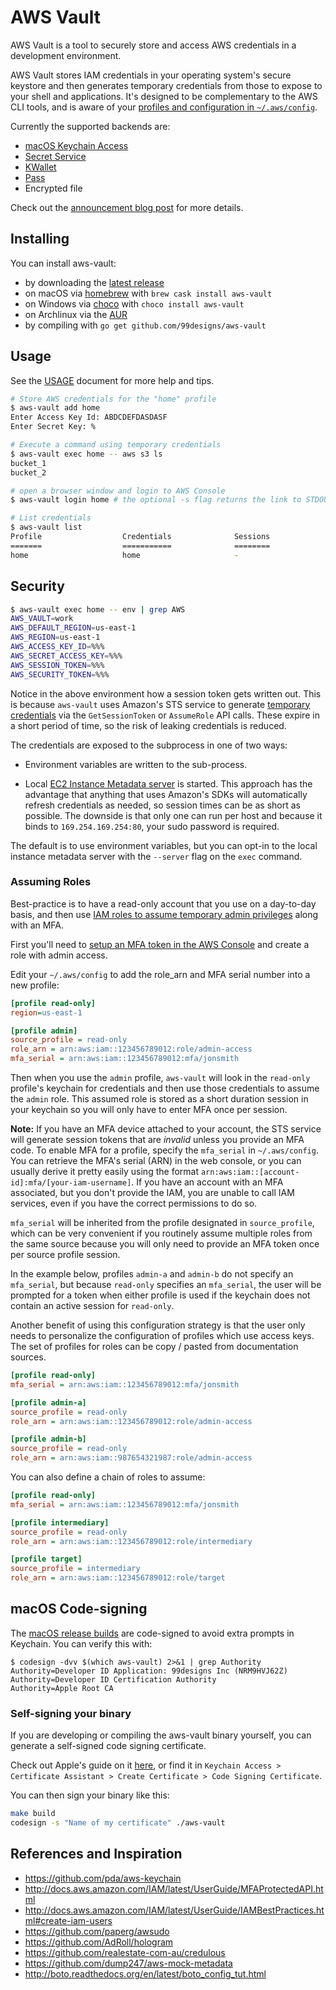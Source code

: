 # AWS Vault

AWS Vault is a tool to securely store and access AWS credentials in a development environment.

AWS Vault stores IAM credentials in your operating system's secure keystore and then generates temporary credentials from those to expose to your shell and applications. It's designed to be complementary to the AWS CLI tools, and is aware of your [profiles and configuration in `~/.aws/config`](http://docs.aws.amazon.com/cli/latest/userguide/cli-chap-getting-started.html#cli-config-files).

Currently the supported backends are:

* [macOS Keychain Access](https://support.apple.com/en-au/guide/keychain-access/kyca1083/mac)
* [Secret Service](https://specifications.freedesktop.org/secret-service/)
* [KWallet](https://github.com/KDE/kwallet)
* [Pass](https://www.passwordstore.org/)
* Encrypted file

Check out the [announcement blog post](https://99designs.com.au/tech-blog/blog/2015/10/26/aws-vault/) for more details.


## Installing

You can install aws-vault:
- by downloading the [latest release](https://github.com/99designs/aws-vault/releases)
- on macOS via [homebrew](https://github.com/caskroom/homebrew-cask) with `brew cask install aws-vault`
- on Windows via [choco](https://chocolatey.org/packages/aws-vault) with `choco install aws-vault`
- on Archlinux via the [AUR](https://wiki.archlinux.org/index.php/Arch_User_Repository)
- by compiling with `go get github.com/99designs/aws-vault`


## Usage

See the [USAGE](./USAGE.md) document for more help and tips.

```bash
# Store AWS credentials for the "home" profile
$ aws-vault add home
Enter Access Key Id: ABDCDEFDASDASF
Enter Secret Key: %

# Execute a command using temporary credentials
$ aws-vault exec home -- aws s3 ls
bucket_1
bucket_2

# open a browser window and login to AWS Console
$ aws-vault login home # the optional -s flag returns the link to STDOUT

# List credentials
$ aws-vault list
Profile                  Credentials              Sessions
=======                  ===========              ========
home                     home                     -
```


## Security
```bash
$ aws-vault exec home -- env | grep AWS
AWS_VAULT=work
AWS_DEFAULT_REGION=us-east-1
AWS_REGION=us-east-1
AWS_ACCESS_KEY_ID=%%%
AWS_SECRET_ACCESS_KEY=%%%
AWS_SESSION_TOKEN=%%%
AWS_SECURITY_TOKEN=%%%
```

Notice in the above environment how a session token gets written out. This is because `aws-vault` uses Amazon's STS service to generate [temporary credentials](http://docs.aws.amazon.com/IAM/latest/UserGuide/id_credentials_temp.html) via the `GetSessionToken` or `AssumeRole` API calls. These expire in a short period of time, so the risk of leaking credentials is reduced.

The credentials are exposed to the subprocess in one of two ways:

 * Environment variables are written to the sub-process.

 * Local [EC2 Instance Metadata server](http://docs.aws.amazon.com/AWSEC2/latest/UserGuide/ec2-instance-metadata.html) is started. This approach has the advantage that anything that uses Amazon's SDKs will automatically refresh credentials as needed, so session times can be as short as possible. The downside is that only one can run per host and because it binds to `169.254.169.254:80`, your sudo password is required.

The default is to use environment variables, but you can opt-in to the local instance metadata server with the `--server` flag on the `exec` command.


### Assuming Roles

Best-practice is to have a read-only account that you use on a day-to-day basis, and then use [IAM roles to assume temporary admin privileges](http://docs.aws.amazon.com/cli/latest/userguide/cli-roles.html) along with an MFA.

First you'll need to [setup an MFA token in the AWS Console](http://docs.aws.amazon.com/IAM/latest/UserGuide/GenerateMFAConfigAccount.html) and create a role with admin access.

Edit your `~/.aws/config` to add the role_arn and MFA serial number into a new profile:

```ini
[profile read-only]
region=us-east-1

[profile admin]
source_profile = read-only
role_arn = arn:aws:iam::123456789012:role/admin-access
mfa_serial = arn:aws:iam::123456789012:mfa/jonsmith
```

Then when you use the `admin` profile, `aws-vault` will look in the `read-only` profile's keychain for credentials and then use those credentials to assume the `admin` role. This assumed role is stored as a short duration session in your keychain so you will only have to enter MFA once per session.

**Note:** If you have an MFA device attached to your account, the STS service will generate session tokens that are *invalid* unless you provide an MFA code. To enable MFA for a profile, specify the `mfa_serial` in `~/.aws/config`. You can retrieve the MFA's serial (ARN) in the web console, or you can usually derive it pretty easily using the format `arn:aws:iam::[account-id]:mfa/[your-iam-username]`. If you have an account with an MFA associated, but you don't provide the IAM, you are unable to call IAM services, even if you have the correct permissions to do so.

`mfa_serial` will be inherited from the profile designated in `source_profile`, which can be very convenient if you routinely assume multiple roles from the same source because you will only need to provide an MFA token once per source profile session.

In the example below, profiles `admin-a` and `admin-b` do not specify an `mfa_serial`, but because `read-only` specifies an `mfa_serial`, the user will be prompted for a token when either profile is used if the keychain does not contain an active session for `read-only`.

Another benefit of using this configuration strategy is that the user only needs to personalize the configuration of profiles which use access keys. The set of profiles for roles can be copy / pasted from documentation sources.

```ini
[profile read-only]
mfa_serial = arn:aws:iam::123456789012:mfa/jonsmith

[profile admin-a]
source_profile = read-only
role_arn = arn:aws:iam::123456789012:role/admin-access

[profile admin-b]
source_profile = read-only
role_arn = arn:aws:iam::987654321987:role/admin-access
```

You can also define a chain of roles to assume:

```ini
[profile read-only]
mfa_serial = arn:aws:iam::123456789012:mfa/jonsmith

[profile intermediary]
source_profile = read-only
role_arn = arn:aws:iam::123456789012:role/intermediary

[profile target]
source_profile = intermediary
role_arn = arn:aws:iam::123456789012:role/target
```

## macOS Code-signing

The [macOS release builds](https://github.com/99designs/aws-vault/releases) are code-signed to avoid extra prompts in Keychain. You can verify this with:

    $ codesign -dvv $(which aws-vault) 2>&1 | grep Authority
    Authority=Developer ID Application: 99designs Inc (NRM9HVJ62Z)
    Authority=Developer ID Certification Authority
    Authority=Apple Root CA

### Self-signing your binary

If you are developing or compiling the aws-vault binary yourself, you can generate a self-signed code signing certificate.

Check out Apple's guide on it [here](http://web.archive.org/web/20090119080759/http://developer.apple.com/documentation/Security/Conceptual/CodeSigningGuide/Procedures/chapter_3_section_2.html), or find it in `Keychain Access > Certificate Assistant > Create Certificate > Code Signing Certificate`.

You can then sign your binary like this:

```bash
make build
codesign -s "Name of my certificate" ./aws-vault
```

## References and Inspiration

 * https://github.com/pda/aws-keychain
 * http://docs.aws.amazon.com/IAM/latest/UserGuide/MFAProtectedAPI.html
 * http://docs.aws.amazon.com/IAM/latest/UserGuide/IAMBestPractices.html#create-iam-users
 * https://github.com/paperg/awsudo
 * https://github.com/AdRoll/hologram
 * https://github.com/realestate-com-au/credulous
 * https://github.com/dump247/aws-mock-metadata
 * http://boto.readthedocs.org/en/latest/boto_config_tut.html
